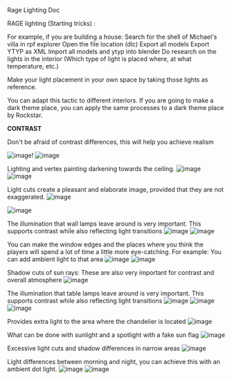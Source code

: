 Rage Lighting Doc

RAGE lighting (Starting tricks) :

For example, if you are building a house:
Search for the shell of Michael's villa in rpf explorer
Open the file location (dlc)
Export all models
Export YTYP as XML
Import all models and ytyp into blender
Do research on the lights in the interior (Which type of light is placed where, at what temperature, etc.)

Make your light placement in your own space by taking those lights as reference.

You can adapt this tactic to different interiors. If you are going to make a dark theme place, you can apply the same processes to a dark theme place by Rockstar.


**CONTRAST**

Don't be afraid of contrast differences, this will help you achieve realism

![image](https://github.com/berensari/rage_lighting/assets/129932367/121174c1-856c-4799-a275-f1e5fb265e3a)!
![image](https://github.com/berensari/rage_lighting/assets/129932367/d550e542-06e9-4a5b-bb2d-cfaa104917f5)



Lighting and vertex painting darkening towards the ceiling.
![image](https://github.com/berensari/rage_lighting/assets/129932367/58964529-0a37-448f-a142-e477a029338a)
![image](https://github.com/berensari/rage_lighting/assets/129932367/b2396e03-ab97-4d7c-8a70-8bae34abad52)



Light cuts create a pleasant and elaborate image, provided that they are not exaggerated.
![image](https://github.com/berensari/rage_lighting/assets/129932367/f42a4e18-7bda-4fe7-8ed5-1c325bee2614)

![image](https://github.com/berensari/rage_lighting/assets/129932367/9dbf7e66-b76b-4f29-9ffd-8ae11e6ea6ef)


The illumination that wall lamps leave around is very important. This supports contrast while also reflecting light transitions
![image](https://github.com/berensari/rage_lighting/assets/129932367/753876d4-636e-4437-9590-45ee22b0fe42)
![image](https://github.com/berensari/rage_lighting/assets/129932367/7975418b-dca1-4a62-96e3-2a5e54fd2efe)


You can make the window edges and the places where you think the players will spend a lot of time a little more eye-catching. For example: You can add ambient light to that area
![image](https://github.com/berensari/rage_lighting/assets/129932367/b44b3266-7a90-4536-9962-4edc2d28dfc8)
![image](https://github.com/berensari/rage_lighting/assets/129932367/17caba54-cb00-46d1-a3f4-9e5a970db933)


Shadow cuts of sun rays: These are also very important for contrast and overall atmosphere
![image](https://github.com/berensari/rage_lighting/assets/129932367/fe34ab21-94c7-433a-8d2f-99ac482d7de3)


The illumination that table lamps leave around is very important. This supports contrast while also reflecting light transitions
![image](https://github.com/berensari/rage_lighting/assets/129932367/98780d21-f99f-4858-b77d-6a8282fcb14a)
![image](https://github.com/berensari/rage_lighting/assets/129932367/5b82eb42-44e4-49f3-b9bb-88113484b881)
![image](https://github.com/berensari/rage_lighting/assets/129932367/73dd7c7e-ada0-41d9-a445-299035c15619)


Provides extra light to the area where the chandelier is located
![image](https://github.com/berensari/rage_lighting/assets/129932367/d82e4c7b-6b79-4786-b640-b9c0cd16a35a)


What can be done with sunlight and a spotlight with a fake sun flag
![image](https://github.com/berensari/rage_lighting/assets/129932367/7cc56480-6c4d-48c3-a455-0b50c00a9e28)


Excessive light cuts and shadow differences in narrow areas
![image](https://github.com/berensari/rage_lighting/assets/129932367/5565dc4d-33c1-4293-884e-c8eae1644b8e)


Light differences between morning and night, you can achieve this with an ambient dot light.
![image](https://github.com/berensari/rage_lighting/assets/129932367/e4bbf1f8-33cf-45e8-b9a6-4b7b3b45cb36)
![image](https://github.com/berensari/rage_lighting/assets/129932367/98f3c7f9-7d74-4b18-b9d8-c3ce03a08fe9)




